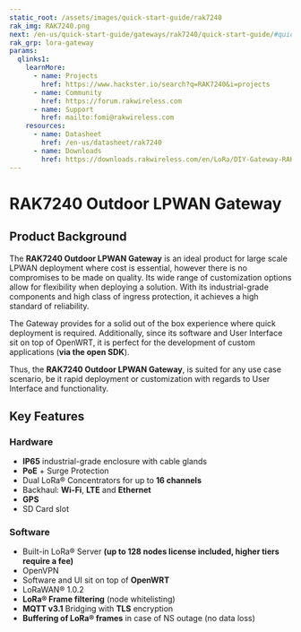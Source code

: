 ```yaml
---
static_root: /assets/images/quick-start-guide/rak7240
rak_img: RAK7240.png
next: /en-us/quick-start-guide/gateways/rak7240/quick-start-guide/#quick-start-guide
rak_grp: lora-gateway
params:
  qlinks1:
    learnMore:
      - name: Projects
        href: https://www.hackster.io/search?q=RAK7240&i=projects
      - name: Community
        href: https://forum.rakwireless.com
      - name: Support
        href: mailto:fomi@rakwireless.com
    resources:
      - name: Datasheet
        href: /en-us/datasheet/rak7240
      - name: Downloads
        href: https://downloads.rakwireless.com/en/LoRa/DIY-Gateway-RAK7249/
---
```


# RAK7240 Outdoor LPWAN Gateway

<rk-img
  :src="`${$frontmatter.static_root}/rak7240-overview.jpg`"
  width="100%"
  figure-number="1"
  caption="RAK7240 Outdoor LPWAN Gateway"
/>

## Product Background

The **RAK7240 Outdoor LPWAN Gateway** is an ideal product for large scale LPWAN deployment where cost is essential, however there is no compromises to be made on quality. Its wide range of customization options allow for flexibility when deploying a solution. With its industrial-grade components and high class of ingress protection, it achieves a high standard of reliability.

The Gateway provides for a solid out of the box experience where quick deployment is required. Additionally, since its software and User Interface sit on top of OpenWRT, it is perfect for the development of custom applications (**via the open SDK**).

Thus, the **RAK7240 Outdoor LPWAN Gateway**, is suited for any use case scenario, be it rapid deployment or customization with regards to User Interface and functionality.

<rk-btn
  src="quick-start-guide/#quick-start-guide"
  label="Set up Your RAK7240 Outdoor LPWAN Gateway"
/>

<rk-quick-links :params="$page.frontmatter.params.qlinks1" />

## Key Features

### Hardware

- **IP65** industrial-grade enclosure with cable glands
- **PoE** + Surge Protection
- Dual LoRa® Concentrators for up to **16 channels**
- Backhaul: **Wi-Fi**, **LTE** and **Ethernet**
- **GPS**
- SD Card slot

### Software

- Built-in LoRa® Server **(up to 128 nodes license included, higher tiers require a fee)**
- OpenVPN
- Software and UI sit on top of **OpenWRT**
- LoRaWAN® 1.0.2
- **LoRa® Frame filtering** (node whitelisting)
- **MQTT v3.1** Bridging with **TLS** encryption
- **Buffering of LoRa® frames** in case of NS outage (no data loss)
